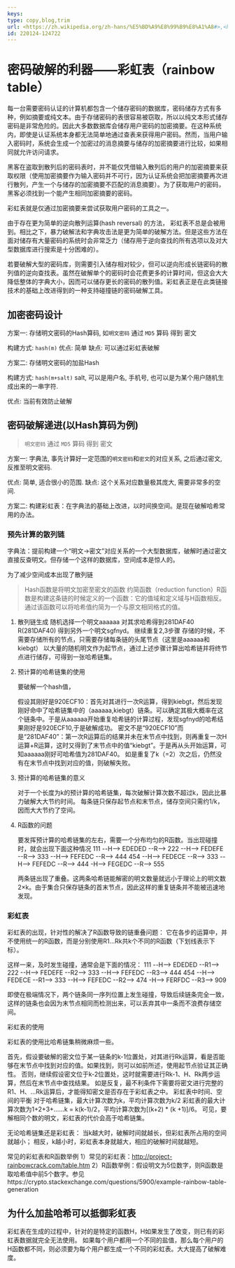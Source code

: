 ```yaml
---
keys: 
type: copy,blog,trim
url: <https://zh.wikipedia.org/zh-hans/%E5%BD%A9%E8%99%B9%E8%A1%A8#>,<https://www.jianshu.com/p/732d9d960411>
id: 220124-124722
---
```


# 密码破解的利器——彩虹表（rainbow table）

每一台需要密码认证的计算机都包含一个储存密码的数据库，密码储存方式有多种，例如摘要或纯文本。由于存储密码的表很容易被窃取，所以以纯文本形式储存密码是非常危险的。因此大多数数据库会储存用户密码的加密摘要。在这种系统内，即使是认证系统本身都无法简单地通过查表来获得用户密码。然而，当用户输入密码时，系统会生成一个加密过的消息摘要与储存的加密摘要进行比较，如果相同就允许访问请求。

黑客在盗取到散列后的密码表时，并不能仅凭借输入散列后的用户的加密摘要来获取权限（使用加密摘要作为输入密码并不可行，因为认证系统会把加密摘要再次进行散列，产生一个与储存的加密摘要不匹配的消息摘要）。为了获取用户的密码，黑客必须找到一个能产生相同加密摘要的密码。

彩虹表就是仅通过加密摘要来尝试获取用户密码的工具之一。

由于存在更为简单的逆向散列运算(hash reversal) 的方法， 彩虹表不总是会被用到。相比之下，暴力破解法和字典攻击法是更为简单的破解方法。但是这些方法在面对储存有大量密码的系统时会非常乏力（储存用于逆向查找的所有选项以及对大型数据库进行搜索是十分困难的）。

若要破解大型的密码库，则需要引入储存相对较少，但可以逆向形成长链密码的散列值的逆向查找表。虽然在破解单个的密码时会花费更多的计算时间，但这会大大降低整体的字典大小，因而可以储存更长的密码的散列值。彩虹表正是在此类链接技术的基础上改进得到的一种支持碰撞链的密码破解工具。

## 加密密码设计

方案一: 存储明文密码的Hash算码, 如`明文密码` 通过 `MD5` 算码 得到 密文
   
   构建方式: `hash(m)`
   优点: 简单
   缺点: 可以通过彩虹表破解

方案二: 存储明文密码的加盐Hash

   构建方式: `hash(m+salt)`
   salt, 可以是用户名, 手机号, 也可以是为某个用户随机生成出来的一串字符.

   优点: 当前有效防止破解

## 密码破解递进(以Hash算码为例)

> `明文密码` 通过 `MD5` 算码 得到 密文

方案一: 字典法, 事先计算好一定范围的`明文密码`和`密文`的对应关系, 之后通过密文, 反推至明文密码.

   优点: 简单, 适合很小的范围.
   缺点: 这个关系对应数量极其庞大, 需要非常多的空间.

方案二: 构建彩虹表：在字典法的基础上改进，以时间换空间。是现在破解哈希常用的办法。

### 预先计算的散列链

字典法：提前构建一个“明文->密文”对应关系的一个大型数据库，破解时通过密文直接反查明文。但存储一个这样的数据库，空间成本是惊人的。

为了减少空间成本出现了散列链

> Hash函数是将明文加密至密文的函数
> 约简函数（reduction function）R函数是构建这条链的时候定义的一个函数：它的值域和定义域与H函数相反。通过该函数可以将哈希值约简为一个与原文相同格式的值。

1. 散列链生成
   随机选择一个明文aaaaaa
   对其求哈希得到281DAF40
   R(281DAF40) 得到另外一个明文sgfnyd。
   继续重复2,3步骤
   存储的时候，不需要存储所有的节点，只需要存储每条链的头尾节点（这里是aaaaaa和kiebgt）
   以大量的随机明文作为起节点，通过上述步骤计算出哈希链并将终节点进行储存，可得到一张哈希链集。

2. 预计算的哈希链集的使用

   要破解一个hash值，

   假设其刚好是920ECF10：首先对其进行一次R运算，得到kiebgt，然后发现刚好命中了哈希链集中的（aaaaaa,kiebgt）链条。可以确定其极大概率在这个链条中。于是从aaaaaa开始重复哈希链的计算过程，发现sgfnyd的哈希结果刚好是920ECF10,于是破解成功。
   密文不是“920ECF10”而是“281DAF40”：第一次R运算后的结果并未在末节点中找到，则再重复一次H运算+R运算，这时又得到了末节点中的值“kiebgt”。于是再从头开始运算，可知aaaaaa刚好可哈希值为281DAF40。
   如是重复了k（=2）次之后，仍然没有在末节点中找到对应的值，则破解失败。

3. 预计算的哈希链集的意义

   对于一个长度为k的预计算的哈希链集，每次破解计算次数不超过k，因此比暴力破解大大节约时间。
   每条链只保存起节点和末节点，储存空间只需约1/k，因而大大节约了空间。

4. R函数的问题

   要发挥预计算的哈希链集的左右，需要一个分布均匀的R函数。当出现碰撞时，就会出现下面这种情况
   111 --H--> EDEDED --R--> 222 --H--> FEDEFE --R--> 333 --H--> FEFEDC --R--> 444
   454 --H--> FEDECE --R--> 333 --H--> FEFEDC --R--> 444 -H--> FEGEDC --R--> 555

   两条链出现了重叠。这两条哈希链能解密的明文数量就远小于理论上的明文数2×k。由于集合只保存链条的首末节点，因此这样的重复链条并不能被迅速地发现。

### 彩虹表

   彩虹表的出现，针对性的解决了R函数导致的链重叠问题：
   它在各步的运算中，并不使用统一的R函数，而是分别使用R1…Rk共k个不同的R函数（下划线表示下标）。

   这样一来，及时发生碰撞，通常会是下面的情况：
   111 --H--> EDEDED --R1--> 222 --H--> FEDEFE --R2--> 333 --H--> FEFEDC --R3--> 444
   454 --H--> FEDECE --R1--> 333 --H--> FEFEDC --R2--> 474 -H--> FERFDC --R3--> 909

   即使在极端情况下，两个链条同一序列位置上发生碰撞，导致后续链条完全一致，这样的链条也会因为末节点相同而检测出来，可以丢弃其中一条而不浪费存储空间。


彩虹表的使用

   彩虹表的使用比哈希链集稍微麻烦一些。

   首先，假设要破解的密文位于某一链条的k-1位置处，对其进行Rk运算，看是否能够在末节点中找到对应的值。如果找到，则可以如前所述，使用起节点验证其正确性。
   否则，继续假设密文位于k-2位置处，这时就需要进行Rk-1、H、Rk两步运算，然后在末节点中查找结果。
   如是反复，最不利条件下需要将密文进行完整的R1、H、…Rk运算后，才能得知密文是否存在于彩虹表之中。
   彩虹表中时间、空间的平衡
   对于哈希链集，最大计算次数为k，平均计算次数为k/2
   彩虹表的最大计算次数为1+2+3+……k = k(k-1)/2，平均计算次数为[(k+2) * (k +1)]/6。
   可见，要解相同个数的明文，彩虹表的代价会高于哈希链集。

   无论哈希链集还是彩虹表：
   当k越大时，破解时间就越长，但彩虹表所占用的空间就越小；
   相反，k越小时，彩虹表本身就越大，相应的破解时间就越短。

常见的彩虹表和R函数举例
1）常见的彩虹表：http://project-rainbowcrack.com/table.htm
2）R函数举例：假设明文为5位数字，则R函数是取哈希值中前5个数字。参见https://crypto.stackexchange.com/questions/5900/example-rainbow-table-generation


## 为什么加盐哈希可以抵御彩虹表

彩虹表在生成的过程中，针对的是特定的函数H，H如果发生了改变，则已有的彩虹表数据就完全无法使用。
如果每个用户都用一个不同的盐值，那么每个用户的H函数都不同，则必须要为每个用户都生成一个不同的彩虹表。大大提高了破解难度。
